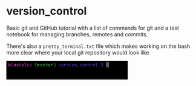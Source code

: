 # version_control
Basic git and GitHub tutorial with a list of commands for git and a test notebook for managing branches, remotes and commits.

There's also a `pretty_terminal.txt` file which makes working on the bash more clear where your local git repository would look like

![pretty terminal](https://github.com/blas-ko/version_control/blob/master/pretty_terminal.jpg)

